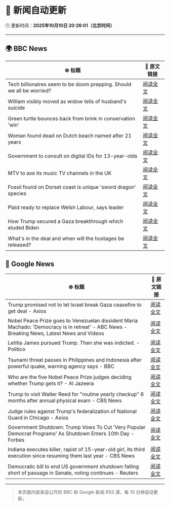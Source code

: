 # 🧠 新闻自动更新

🕒 更新时间：**2025年10月10日 20:26:01（北京时间）**

---

## 🌍 BBC News

| 🌐 标题 | 🔗 原文链接 |
|--------|-------------|
| Tech billionaires seem to be doom prepping. Should we all be worried? | [阅读全文](https://www.bbc.com/news/articles/cly17834524o?at_medium=RSS&at_campaign=rss) |
| William visibly moved as widow tells of husband's suicide | [阅读全文](https://www.bbc.com/news/articles/c2ej877g7w1o?at_medium=RSS&at_campaign=rss) |
| Green turtle bounces back from brink in conservation 'win' | [阅读全文](https://www.bbc.com/news/articles/cg426qqqqnro?at_medium=RSS&at_campaign=rss) |
| Woman found dead on Dutch beach named after 21 years | [阅读全文](https://www.bbc.com/news/articles/cpq5r9epd4qo?at_medium=RSS&at_campaign=rss) |
| Government to consult on digital IDs for 13-year-olds | [阅读全文](https://www.bbc.com/news/articles/czjvrgd48evo?at_medium=RSS&at_campaign=rss) |
| MTV to axe its music TV channels in the UK | [阅读全文](https://www.bbc.com/news/articles/cdr612yz8p0o?at_medium=RSS&at_campaign=rss) |
| Fossil found on Dorset coast is unique 'sword dragon' species | [阅读全文](https://www.bbc.com/news/articles/cdjzvzzy0mxo?at_medium=RSS&at_campaign=rss) |
| Plaid ready to replace Welsh Labour, says leader | [阅读全文](https://www.bbc.com/news/articles/cewnv2xprzko?at_medium=RSS&at_campaign=rss) |
| How Trump secured a Gaza breakthrough which eluded Biden | [阅读全文](https://www.bbc.com/news/articles/cj3yke64vp6o?at_medium=RSS&at_campaign=rss) |
| What's in the deal and when will the hostages be released? | [阅读全文](https://www.bbc.com/news/articles/cvgqx7ygq41o?at_medium=RSS&at_campaign=rss) |

## 📰 Google News

| 🌐 标题 | 🔗 原文链接 |
|--------|-------------|
| Trump promised not to let Israel break Gaza ceasefire to get deal - Axios | [阅读全文](https://news.google.com/rss/articles/CBMif0FVX3lxTE9qZ196bkhqYjdhbkpPeU93WVpOOG0xeHNQeGQyVWlidk83WUxRRndKNGZObWk2YTdVTFBnV3pfbDBNWEliNWQwOFpmUEdRcFZYUnV3RllGdVZBUDRaNmFRTkozcFNMTmVPY19sQU05WE45YVRYbjNCVjZMNVlPSVE?oc=5) |
| Nobel Peace Prize goes to Venezuelan dissident Maria Machado: 'Democracy is in retreat' - ABC News - Breaking News, Latest News and Videos | [阅读全文](https://news.google.com/rss/articles/CBMipAFBVV95cUxPaHRIZDUwQnlDTlpMQjVwUnQwSWdyX2w2N09BTkNEUXRCS0ZVVzFzWWFDZ3pzZXlMMFIyLWRuLVlkU1dCTHJPS3hGNzU5YWdTWmFEXzRybkhlODFHUjE1REQwWnBHY1k4dU1IOWlRYkdfYkp5d3lZU3ZienM0SnNvQ1h0eHE1QlQ0Sm1wRGtMNzdabEdOVzlLY3dGUG9pdzN1TmNwRNIBqgFBVV95cUxPdDdNUFpmOWw0V1VDTUIxel9YTld4amV6YkYwY1l0V2JaSzc4YzBHNlN0cmx6dWZvTTFoUmlMcUpXOVF4d1QyS2JiLUZnTHJpeTU1TUpDeWZ1V3hFd0EwWHl1b3U1WGt6V0RMLW9wWGdPcHdELXpPTV9Va0Z3NlZjUlB4ZmhLN1FVTDFuZUtZUTVqUDlnc1JUMkZIYzJ2SjhndXFmaVg0ZlR0dw?oc=5) |
| Letitia James pursued Trump. Then she was indicted. - Politico | [阅读全文](https://news.google.com/rss/articles/CBMijgFBVV95cUxQb2xfeVJlSm03cVludzNlVUgwQ1g4UjFVRFdqY2lFS2pCaGlzbjNoWXVFRVRkb2RwcW1nNllJMDhJRGVjc3NTalNLeDFwSk4yNk1iZ0d3eWNGaE9EZW1CNzI2TFd5emNOdEJKWVMtcUNaZnhlWHMzNnlOR2lFZGdtU3k1V0YtbHRCdFZGQnp3?oc=5) |
| Tsunami threat passes in Philippines and Indonesia after powerful quake, warning agency says - BBC | [阅读全文](https://news.google.com/rss/articles/CBMiVEFVX3lxTE84OUtTamxDd2YxdEJjSGxWT2o4SmNDWkNKRnF3dUROUUUxWHAybk5XV3NMbGxGWXhjaGoyUU4zQ3RUUEhXMEhQd2ZmRDFxZ3lkTFM3UQ?oc=5) |
| Who are the five Nobel Peace Prize judges deciding whether Trump gets it? - Al Jazeera | [阅读全文](https://news.google.com/rss/articles/CBMitAFBVV95cUxOWUZlYjdhZXJLc2lpN3d6NDVBQmtrTDFscGI2ajd0NFZVQnZWNkw4TG1oSWZJenl5RExRZm92S081X0ZoYWl5cFBXZVRUSDR4dzE2VVZ0cFREU25WQUJvQUFYV0dWLXhOMWRDdk9oSERTQ2gxczY2UUg1TjdpazBrSFVjOVowMERZVHRPcWdHeHBfQmg0UGxUc05KQnVOeENGU0NWQ1dEaEptcXVvb1NteTJnS2_SAboBQVVfeXFMTUsxdmJDTjZnUDFudlN0cnNkdDJVbXFoLVNRMl94aElkNUxKOXJxM202eFdvWkdCUW5pcXhTcWZnVnFCR05jb2NSTS0yT1RvN2FuTjRnZEFqWGxWMXd4X21KUEFqOFVxS0xGX0dSZ0trOGp1X1BlSzZ3RnF4cEFMbHNWU2dhZW9yZlFuT1g2cV96TUI1SHNpel93UFJ6X2MxQklLeEhxOUVKaVlyUTBmbVA2NkZoMGZUN1l3?oc=5) |
| Trump to visit Walter Reed for "routine yearly checkup" 6 months after annual physical exam - CBS News | [阅读全文](https://news.google.com/rss/articles/CBMilAFBVV95cUxPUk1ad2tJTzViWHgzRUFIeHV5MExOdHJSV1cyY1BmeGpfLUR5XzlyS3F2TzhNcEpGTURFZS1keGNfc2xUTm1vbW5QWmdWeXFVQ3FQM010clQtQ25ubmRtMVhtOHB4UUhkRmZIZHNHY200eDZiZzk1MTIxRnQ3dVhRNGxwdlZNTkZiOEhEcHRmWl85OHFm0gGaAUFVX3lxTFBsSFBwS3ZNVUJHRF9ZVEF4ZlljS1psdmpsODByVjRmdVRKSUZEdDB2NERPTzF0MTlLbzY3bDBJSGgwd3h5TWw3T0ktenFIbDFGdTVpSERMQmpIZDNXNWlOdDJEQmcyRGFIVXlGNUlxa3Vvc2hiZXpfVWJBV3JiTlU5ejFBbl9Cc0lDV0VIMGhPVkhMckZueWkta2c?oc=5) |
| Judge rules against Trump's federalization of National Guard in Chicago - Axios | [阅读全文](https://news.google.com/rss/articles/CBMiiAFBVV95cUxNN3NSRmQxVUJsblhnOHQ5T1pSM3dkTmRjZkl0aEUycUVYeElNOWJweTVjcDNoMjZYWi1GN0d1OFp3SzVzSEZnc01iWXBJd2RSYzlVWWhBVnM3VjYzdi1nTkFtN1hNV1Zja0RRUjVxZUNURTJScDNDY19YbHJJZ3RYQThZeXFUemtw?oc=5) |
| Government Shutdown: Trump Vows To Cut ‘Very Popular Democrat Programs’ As Shutdown Enters 10th Day - Forbes | [阅读全文](https://news.google.com/rss/articles/CBMi3wFBVV95cUxOcFBkZ1V3RlJRdnlyb3NwRnRtckIzOXR0MFd2TXM5YUNURzBkWFIwUDhhQ05TNFhlNGRSSHVtTmZoSHhCeFZIMTZ2WEhhbEpWbGtkUERLYXQwUmJ5LTd6RjVlTFpsRk1ENzc4Y1FSYWdMWl8tMlZLZzR6WHpBM2RteUdaS3JQNkNOX2ZsbVVCMTN6R2Q0aEpKN2JUNVJROTQ2TllxMWp2NTM5WVdrR2h5Rk1oTHlZb3BhTTNMMEczallUbW92VjBZbnhiRlhGTDhPUVdTYjVwUHpBV2FVYXhB?oc=5) |
| Indiana executes killer, rapist of 15-year-old girl, its third execution since resuming them last year - CBS News | [阅读全文](https://news.google.com/rss/articles/CBMijwFBVV95cUxQTF9JZ1d4THRDWllxX2ZEWDNrZ2R4a3cxTXFnQ0RMTlRCMHhabDRNaW1lWlJtZVV2MUpndGRudl9FbmFocHdZdlhMZDBsWDhZUnp3RUoxU19WU2g0b1BZbllnOXpMVVhaaThQSzNJX2szWVFFRU9vRXFRQkF4Ymp3MnZfd1FKMF9UUVVhRnhUTdIBlAFBVV95cUxOb2p3UURlM0JEYUdHMExscEJvcGNrRGU3YW5lNFhoTW5ORXo2MVVlUkdhZXB5OF9vT0ZsV2NDZ1NYLThGSEI5WUtWRVc4WlZtdTNJMURseXVVemhSQ1dFT1M0Q0hUYmNWbk90dzFJZWlUWnZHUndrT1gwOUNvdE83SklOeURlNUlIeXlXVU9aYVVXajNP?oc=5) |
| Democratic bill to end US government shutdown falling short of passage in Senate, voting continues - Reuters | [阅读全文](https://news.google.com/rss/articles/CBMiwAFBVV95cUxOaFZJM1M4VDJKTzFlVjRIYkdoN1FGQzFpMFlmNHZfNFVKbUtpMjBERVpmZ01FQ2FueVZPQ2dwUVgtMjkwcDYxRkk1VlQzUEh3aXU5amVXalBKUlI4TUhLU1phMkhkdVZ3MDI0ME9TaWlncnJQQzh4dmZiZ2lJeTdXRzZJcG1Fa0NPemJQdU5HcnZySURSMDc0dVcwcEpvd1VuQXdCdURjUDJUbkVESVdHQXpzaHd3OFI4RWVIak9IUng?oc=5) |

---
> 本页面内容来自公开的 BBC 和 Google 新闻 RSS 源，每 10 分钟自动更新。